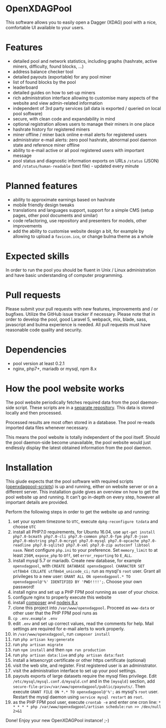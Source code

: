 # OpenXDAGPool
This software allows you to easily open a Dagger (XDAG) pool with a nice, comfortable UI available to your users.

# Features
- detailed pool and network statistics, including graphs (hashrate, active miners, difficulty, found blocks, ...)
- address balance checker tool
- detailed payouts (exportable) for any pool miner
- list of found blocks by the pool
- leaderboard
- detailed guides on how to set-up miners
- rich administration interface allowing to customise many aspects of the website and view admin-related information
- independent of 3rd party services (all data is exported / queried on local pool software)
- secure, with clean code and expandability in mind
- optional registration allows users to manage their miners in one place
- hashrate history for registered miners
- miner offline / miner back online e-mail alerts for registered users
- administrator e-mail alerts: zero pool hashrate, abnormal pool daemon state and reference miner offline
- ability to e-mail active or all pool registered users with important message
- pool status and diagnostic information exports on URLs `/status` (JSON) and `/status/human-readable` (text file) - updated every minute

# Planned features
- ability to approximate earnings based on hashrate
- mobile friendly design tweaks
- translations and languages support, support for a simple CMS (setup pages, other pool documents and similar)
- code refactoring, use repository and presenters for models, other improvements
- add the ability to customise website design a bit, for example by allowing to upload a `favicon.ico`, or change bulma theme as a whole

# Expected skills
In order to run the pool you should be fluent in Unix / Linux administration and have basic understanding of computer programming.

# Pull requests
Please submit your pull requests with new features, improvements and / or bugfixes. Utilize the GitHub issue tracker if necessary. Please note that in order to develop the pool,
good Laravel 5, webpack, mix, blade, sass, javascript and bulma experience is needed. All pull requests must have reasonable code quality and security.

# Dependencies
- pool version at least 0.2.1
- nginx, php7+, mariadb or mysql, npm 8.x

# How the pool website works
The pool website periodically fetches required data from the pool daemon-side script. These scripts are in a [separate repository](https://github.com/XDagger/openxdagpool-scripts).
This data is stored locally and then processed.

Processed results are most often stored in a database. The pool re-reads imported data files whenever necessary.

This means the pool website is totally independent of the pool itself. Should the pool daemon-side become unavailable, the pool website would just endlessly display the latest obtained information
from the pool daemon.

# Installation
This giude expects that the pool software with required scripts ([openxdagpool-scripts](https://github.com/XDagger/openxdagpool-scripts)) is up and running, either on website server or on a different server.
This installation guide gives an overview on how to get the pool website up and running. It can't go in-depth on every step, however all important details are provided.

Perform the following steps in order to get the website up and running:
1. set your system timezone to `UTC`, execute `dpkg-reconfigure tzdata` and choose `UTC`
2. install all PHP7.0 requirements, for Ubuntu 16.04, use `apt-get install php7.0-bcmath php7.0-cli php7.0-common php7.0-fpm php7.0-json php7.0-mbstring php7.0-mcrypt php7.0-mysql php7.0-opcache php7.0-readline php7.0-sqlite3 php7.0-xml php7.0-zip autoconf libtool nasm`. Next configure `php.ini` to your preference. Set `memory_limit` to at least `256M`, `expose_php` to `Off`, set `error_reporting` to `E_ALL`.
3. install mysql 5.7 or mariadb. Create new database, for example `openxdagpool`, with `CREATE DATABASE openxdagpool CHARACTER SET utf8mb4 COLLATE utf8mb4_unicode_ci;` run as mysql's `root` user. Grant all privileges to a new user: `GRANT ALL ON openxdagpool.* TO openxdagpool@'%' IDENTIFIED BY 'PWD!!!!';`. Choose your own password!
4. install nginx and set up a PHP FPM pool running as user of your choice.
5. configure nginx to properly execute this website
6. install [composer](https://getcomposer.org/download/) and [nodejs 8.x](https://nodejs.org/en/download/package-manager/#debian-and-ubuntu-based-linux-distributions)
7. clone this project into `/var/www/openxdagpool`. Proceed as `www-data` or other user that the PHP FPM pool runs as
8. `cp .env.example .env`
9. edit `.env` and set up correct values, read the comments for help. Mail settings are required for e-mail alerts to work properly.
10. in `/var/www/openxdagpool`, run `composer install`
11. run `php artisan key:generate`
12. run `php artisan migrate`
13. run `npm install` and then `npm run production`
14. run `php artisan data:live` and `php artisan data:fast`
15. install a letsencrypt certificate or other https certificate (optional)
16. visit the web site, and register. First registered user is an administrator.
17. visit the administration interface to set up your pool settings.
18. payouts exports of large datasets require the mysql files privilege. Edit `/etc/mysql/mysql.conf.d/mysqld.cnf` and in the `[mysqld]` section, add `secure-file-priv=/var/www/openxdagpool/public/payouts/`. Then execute `GRANT FILE ON *.* TO openxdagpool@'%';` as mysql's `root` user. Restart the mysql daemon using `service mysql restart` as `root`.
19. as the PHP FPM pool user, execute `crontab -e` and enter one cron line: `* * * * * php /var/www/openxdagpool/artisan schedule:run >> /dev/null 2>&1`

Done! Enjoy your new OpenXDAGPool instance! ;-)
